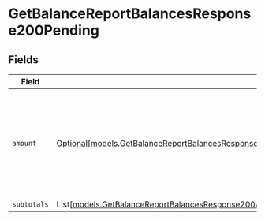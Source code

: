 # GetBalanceReportBalancesResponse200Pending


## Fields

| Field                                                                                                                                                                                                                | Type                                                                                                                                                                                                                 | Required                                                                                                                                                                                                             | Description                                                                                                                                                                                                          |
| -------------------------------------------------------------------------------------------------------------------------------------------------------------------------------------------------------------------- | -------------------------------------------------------------------------------------------------------------------------------------------------------------------------------------------------------------------- | -------------------------------------------------------------------------------------------------------------------------------------------------------------------------------------------------------------------- | -------------------------------------------------------------------------------------------------------------------------------------------------------------------------------------------------------------------- |
| `amount`                                                                                                                                                                                                             | [Optional[models.GetBalanceReportBalancesResponse200ApplicationHalPlusJSONResponseBodyTotalsRefundsAmount]](../models/getbalancereportbalancesresponse200applicationhalplusjsonresponsebodytotalsrefundsamount.md)   | :heavy_minus_sign:                                                                                                                                                                                                   | In v2 endpoints, monetary amounts are represented as objects with a `currency` and `value` field.                                                                                                                    |
| `subtotals`                                                                                                                                                                                                          | List[[models.GetBalanceReportBalancesResponse200ApplicationHalPlusJSONResponseBodyTotalsRefundsSubtotals](../models/getbalancereportbalancesresponse200applicationhalplusjsonresponsebodytotalsrefundssubtotals.md)] | :heavy_minus_sign:                                                                                                                                                                                                   | N/A                                                                                                                                                                                                                  |